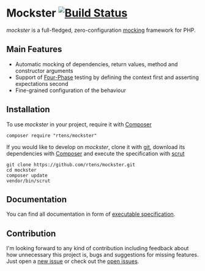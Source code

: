 # Mockster [![Build Status](https://travis-ci.org/rtens/mockster.png?branch=master)](https://travis-ci.org/rtens/mockster)

*mockster* is a full-fledged, zero-configuration [mocking] framework for PHP.

[mocking]: http://en.wikipedia.org/wiki/Mock_object

## Main Features ##

- Automatic mocking of dependencies, return values, method and constructor arguments
- Support of [Four-Phase][4phase] testing by defining the context first and asserting expectations second
- Fine-grained configuration of the behaviour

[4phase]: http://robots.thoughtbot.com/four-phase-test

## Installation ##

To use *mockster* in your project, require it with [Composer]

    composer require "rtens/mockster"
    
If you would like to develop on *mockster*, clone it with [git], download its dependencies with [Composer] and execute the specification with [scrut]

    git clone https://github.com/rtens/mockster.git
    cd mockster
    composer update
    vendor/bin/scrut

[Composer]: http://getcomposer.org/download/
[scrut]: https://github.com/rtens/scrut
[git]: https://git-scm.com/

## Documentation ##

You can find all documentation in form of [executable specification][spec].

[spec]: https://github.com/rtens/mockster/tree/master/spec

## Contribution ##

I'm looking forward to any kind of contribution including feedback about how unnecessary this project is, bugs
and suggestions for missing features. Just open a [new issue] or check out the [open issues].

[new issue]: https://github.com/rtens/mockster/issues/new
[open issues]: https://github.com/rtens/mockster/issues
